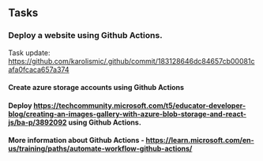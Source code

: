 ## Tasks
### Deploy a website using Github Actions. 

Task update: https://github.com/karolismic/.github/commit/183128646dc84657cb00081cafa0fcaca657a374

#### Create azure storage accounts using Github Actions
#### Deploy https://techcommunity.microsoft.com/t5/educator-developer-blog/creating-an-images-gallery-with-azure-blob-storage-and-react-js/ba-p/3892092 using Github Actions.
#### More information about Github Actions - https://learn.microsoft.com/en-us/training/paths/automate-workflow-github-actions/
